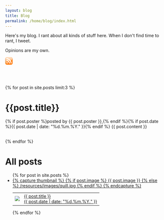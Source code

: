 ```yaml
---
layout: blog
title: Blog
permalink: /home/blog/index.html
---
```




Here's my blog.
I rant about all kinds of stuff here.
When I don't find time to rant, I tweet.

Opinions are my own.

[![RSS](/resources/images/rss-icon.png)](/feed.xml)

<br/>
<br/>

{% for post in site.posts limit:3 %}

<h1 class="entrytitle">{{post.title}}</h1>
<span class="entryinfo">{% if post.poster %}posted by {{ post.poster }},{% endif %}{% if post.date %}{{ post.date | date: "%d.%m.%Y." }}{% endif %}</span>
{{ post.content }}

<br/>
<br/>

{% endfor %}


<h1>All posts</h1>

<ul class="entries">
  {% for post in site.posts %}
  <a href="{{ post.url }}">
    <li>
      {% capture thumbnail %}
        {% if post.image %}
          {{ post.image }}
        {% else %}
          /resources/images/quill.jpg
        {% endif %}
      {% endcapture %}
      <table>
        <tr>
          <td>
            <img src="{{ thumbnail }}" class="fixedheight"/>
          </td>
          <td>
            <span class="entrytitle">{{ post.title }}</span>
            <br/>
            {{ post.date | date: "%d.%m.%Y." }}
          </td>
        </tr>
      </table>
    </li>
  </a>
  {% endfor %}
</ul>

<br/>
<br/>




